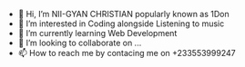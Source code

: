 - 👋 Hi, I’m NII-GYAN CHRISTIAN popularly known as 1Don
- 👀 I’m interested in Coding alongside Listening to music
- 🌱 I’m currently learning Web Development
- 💞️ I’m looking to collaborate on ...
- 📫 How to reach me by contacing me on +233553999247

<!---
ONEDON999/ONEDON999 is a ✨ special ✨ repository because its `README.md` (this file) appears on your GitHub profile.
You can click the Preview link to take a look at your changes.
--->
